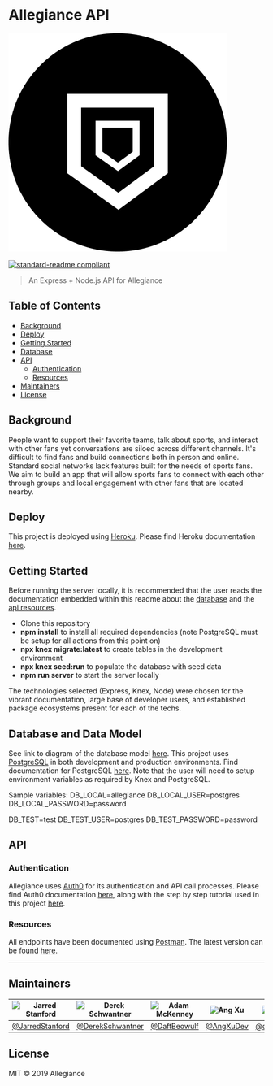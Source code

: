 # Allegiance API

![banner](./logo.png)

[![standard-readme compliant](https://img.shields.io/badge/standard--readme-OK-green.svg?style=flat-square)](https://github.com/RichardLitt/standard-readme)

> An Express + Node.js API for Allegiance

## Table of Contents

- [Background](#Background)
- [Deploy](#Deploy)
- [Getting Started](#Getting-Started)
- [Database](#Database-and-Data-Model)
- [API](#api)
  - [Authentication](#Authentication)
  - [Resources](#Resources)
- [Maintainers](#maintainers)
- [License](#license)

## Background

People want to support their favorite teams, talk about sports, and interact with other fans yet conversations are siloed across different channels. It's difficult to find fans and build connections both in person and online. Standard social networks lack features built for the needs of sports fans. We aim to build an app that will allow sports fans to connect with each other through groups and local engagement with other fans that are located nearby.

## Deploy

This project is deployed using [Heroku](https://heroku.com). Please find Heroku documentation [here](https://devcenter.heroku.com/articles/getting-started-with-nodejs?singlepage=true).

## Getting Started

Before running the server locally, it is recommended that the user reads the documentation embedded within this readme about the [database](#Database) and the [api resources](#api).

- Clone this repository
- **npm install** to install all required dependencies (note PostgreSQL must be setup for all actions from this point on)
- **npx knex migrate:latest** to create tables in the development environment
- **npx knex seed:run** to populate the database with seed data
- **npm run server** to start the server locally

The technologies selected (Express, Knex, Node) were chosen for the vibrant documentation, large base of developer users, and established package ecosystems present for each of the techs.

## Database and Data Model

See link to diagram of the database model [here](https://dbdiagram.io/d/5d54606dced98361d6dd9a8e). This project uses [PostgreSQL](https://www.postgresql.org/) in both development and production environments. Find documentation for PostgreSQL [here](https://www.postgresql.org/docs/). Note that the user will need to setup environment variables as required by Knex and PostgreSQL.

Sample variables:
DB_LOCAL=allegiance
DB_LOCAL_USER=postgres
DB_LOCAL_PASSWORD=password

DB_TEST=test
DB_TEST_USER=postgres
DB_TEST_PASSWORD=password

## API

### Authentication

Allegiance uses [Auth0](https://auth0.com/) for its authentication and API call processes. Please find Auth0 documentation [here](https://auth0.com/docs), along with the step by step tutorial used in this project [here](https://auth0.com/docs/quickstart/spa/react).

### Resources

All endpoints have been documented using [Postman](https://www.getpostman.com/). The latest version can be found [here](https://documenter.getpostman.com/view/8269848/SVmpYhbT?version=latest).

---

## Maintainers

| ![Jarred Stanford](https://github.com/JarredStanford.png) | ![Derek Schwantner](https://github.com/DerekSchwantner.png) | ![Adam McKenney](https://github.com/DaftBeowulf.png) | ![Ang Xu](https://github.com/AngXuDev.png) | ![Dan O'Neill](https://github.com/danpatrickoneill.png)  |
| --------------------------------------------------------- | ----------------------------------------------------------- | ---------------------------------------------------- | ------------------------------------------ | -------------------------------------------------------- |
| [@JarredStanford](https://github.com/JarredStanford)      | [@DerekSchwantner](https://github.com/DerekSchwantner)      | [@DaftBeowulf](https://github.com/DaftBeowulf)       | [@AngXuDev](https://github.com/AngXuDev)   | [@danpatrickoneill](https://github.com/danpatrickoneill) |

## License

MIT © 2019 Allegiance
